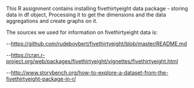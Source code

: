 This R assignment contains installing fivethirtyeight data package - storing data in df object, 
Processing it to get the dimensions and the data aggregations and create graphs on it. 

The sources we used for information on fivethirtyeight data is:

--https://github.com/rudeboybert/fivethirtyeight/blob/master/README.md

--https://cran.r-project.org/web/packages/fivethirtyeight/vignettes/fivethirtyeight.html

--http://www.storybench.org/how-to-explore-a-dataset-from-the-fivethirtyeight-package-in-r/

